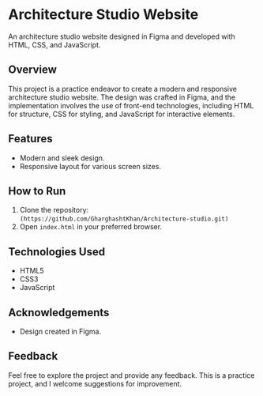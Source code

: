 # Architecture Studio Website

An architecture studio website designed in Figma and developed with HTML, CSS, and JavaScript.

## Overview
This project is a practice endeavor to create a modern and responsive architecture studio website. The design was crafted in Figma, and the implementation involves the use of front-end technologies, including HTML for structure, CSS for styling, and JavaScript for interactive elements.

## Features
- Modern and sleek design.
- Responsive layout for various screen sizes.

## How to Run
1. Clone the repository: `(https://github.com/GharghashtKhan/Architecture-studio.git)`
2. Open `index.html` in your preferred browser.

## Technologies Used
- HTML5
- CSS3
- JavaScript

## Acknowledgements
- Design created in Figma.

## Feedback
Feel free to explore the project and provide any feedback. This is a practice project, and I welcome suggestions for improvement.

